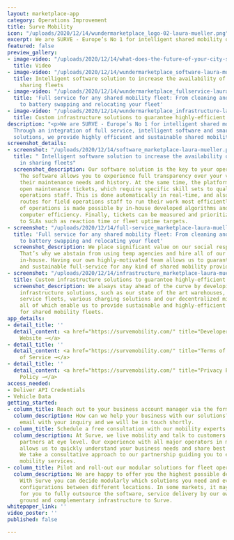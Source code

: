```yaml
---
layout: marketplace-app
category: Operations Improvement
title: Surve Mobility
icon: "/uploads/2020/12/14/wundermarketplace_logo-02-laura-mueller.png"
excerpt: We are SURVE - Europe’s No 1 for intelligent shared mobility operations.
featured: false
preview_gallery:
- image-video: "/uploads/2020/12/14/what-does-the-future-of-your-city-sound-like_-_-surve-mobility-_-we-set-mobility-in-motion-laura-mueller.mp4"
  title: Video
- image-video: "/uploads/2020/12/14/wundermarketplace_software-laura-mueller.png"
  title: Intelligent software solution to increase the availability of vehicles in
    sharing fleets
- image-video: "/uploads/2020/12/14/wundermarketplace_fullservice-laura-mueller.png"
  title: 'Full service for any shared mobility fleet: From cleaning and recharging
    to battery swapping and relocating your fleet'
- image-video: "/uploads/2020/12/14/wundermarketplace_infrastructure-laura-mueller.png"
  title: Custom infrastructure solutions to guarantee highly-efficient operations
description: "<p>We are SURVE - Europe’s No 1 for intelligent shared mobility operations.
  Through an integration of full service, intelligent software and smart infrastructure
  solutions, we provide highly efficient and sustainable shared mobility operations.</p>"
screenshot_details:
- screenshot: "/uploads/2020/12/14/software_marketplace-laura-mueller.png"
  title: " Intelligent software solution to increase the availability of vehicles
    in sharing fleets"
  screenshot_description: Our software solution is the key to your operational excellence.
    The software allows you to experience full transparency over your vehicles and
    their maintenance needs and history. At the same time, the platform allocates
    open maintenance tickets, which require specific skill sets to qualified field
    operations staff. This is done automatically in real-time, and also plans optimized
    routes for field operations staff to run their work most efficiently. Optimization
    of operations is made possible by in-house developed algorithms and streamlined
    computer efficiency. Finally, tickets can be measured and prioritized according
    to SLAs such as reaction time or fleet uptime targets.
- screenshot: "/uploads/2020/12/14/full-service_marketplace-laura-mueller.png"
  title: 'Full service for any shared mobility fleet: From cleaning and recharging
    to battery swapping and relocating your fleet'
  screenshot_description: We place significant value on our social responsibility.
    That’s why we abstain from using temp agencies and hire all of our service professionals
    in-house. Having our own highly-motivated team allows us to guarantee a high-quality
    and sustainable full-service for any kind of shared mobility provider in Europe.
- screenshot: "/uploads/2020/12/14/infrastructure_marketplace-laura-mueller.png"
  title: Custom infrastructure solutions to guarantee highly-efficient operations
  screenshot_description: We always stay ahead of the curve by developing our own
    infrastructure solutions, such as our state of the art warehouses, emissions free
    service fleets, various charging solutions and our decentralized micro hubs —
    all of which enable us to provide sustainable and highly-efficient operations
    for shared mobility fleets.
app_details:
- detail_title: ''
  detail_content: <a href="https://survemobility.com/" title="Developer Website →">Developer
    Website →</a>
- detail_title: ''
  detail_content: <a href="https://survemobility.com/" title="Terms of Service →">Terms
    of Service →</a>
- detail_title: ''
  detail_content: <a href="https://survemobility.com/" title="Privacy Policy →">Privacy
    Policy →</a>
access_needed:
- Deliver API Credentials
- Vehicle Data
getting_started:
- column_title: Reach out to your business account manager via the form on this page
  column_description: How can we help your business with our solutions? Shoot us an
    email with your inquiry and we will be in touch shortly.
- column_title: Schedule a free consultation with our mobility experts
  column_description: At Surve, we live mobility and talk to customers or potential
    partners at eye level. Our experience with all major operators in many countries
    allows us to quickly understand your business needs and share best practices.
    We take a consultative approach to our partnership guiding you to enable sustainable
    mobility services.
- column_title: Pilot and roll-out our modular solutions for fleet operations
  column_description: We are happy to offer you the highest possible degree of flexibility.
    With Surve you can decide modularly which solutions you need and even choose different
    configurations between different locations. In some markets, it may make sense
    for you to fully outsource the software, service delivery by our own team on the
    ground and complementary infrastructure to Surve.
whitepaper_link: ''
video_poster: ''
published: false

---
```

